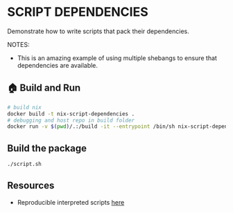 # SCRIPT DEPENDENCIES

Demonstrate how to write scripts that pack their dependencies.  

NOTES:

* This is an amazing example of using multiple shebangs to ensure that dependencies are available.  

## 🏠 Build and Run

```sh
# build nix
docker build -t nix-script-dependencies .
# debugging and host repo in build folder
docker run -v $(pwd)/.:/build -it --entrypoint /bin/sh nix-script-dependencies
```

## Build the package

```sh
./script.sh
```

## Resources

* Reproducible interpreted scripts [here](https://nix.dev/tutorials/reproducible-scripts#reproducible-scripts)  
